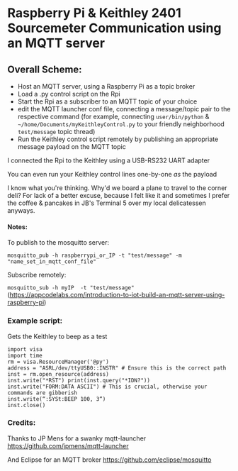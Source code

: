 # Raspberry Pi & Keithley 2401 Sourcemeter Communication using an MQTT server

## Overall Scheme: 
* Host an MQTT server, using a Raspberry Pi as a topic broker
* Load a .py control script on the Rpi
* Start the Rpi as a subscriber to an MQTT topic of your choice
* edit the MQTT launcher conf file, connecting a message/topic pair to the respective command (for example, connecting `user/bin/python` & `~/home/Documents/myKeithleyControl.py` to your friendly neighborhood `test/message` topic thread)
* Run the Keithley control script remotely by publishing an appropriate message payload on the MQTT topic 

I connected the Rpi to the Keithley using a USB-RS232 UART adapter

You can even run your Keithley control lines one-by-one _as_ the payload 
 
I know what you're thinking. Why'd we board a plane to travel to the corner deli? For lack of a better excuse, because I felt like it and sometimes I prefer the coffee & pancakes in JB's Terminal 5 over my local delicatessen anyways. 


#### Notes:
To publish to the mosquitto server: 

`mosquitto_pub -h raspberrypi_or_IP -t "test/message" -m "name_set_in_mqtt_conf_file"`

Subscribe remotely:

`mosquitto_sub -h myIP  -t "test/message"` 
(https://appcodelabs.com/introduction-to-iot-build-an-mqtt-server-using-raspberry-pi)


### Example script: 
Gets the Keithley to beep as a test 

```
import visa 
import time 
rm = visa.ResourceManager('@py') 
address = "ASRL/dev/ttyUSB0::INSTR" # Ensure this is the correct path
inst = rm.open_resource(address) 
inst.write("*RST") print(inst.query("*IDN?")) 
inst.write("FORM:DATA ASCII") # This is crucial, otherwise your commands are gibberish 
inst.write(“:SYSt:BEEP 100, 3“)
inst.close()

```

### Credits:
Thanks to JP Mens for a swanky mqtt-launcher https://github.com/jpmens/mqtt-launcher

And Eclipse for an MQTT broker https://github.com/eclipse/mosquitto
